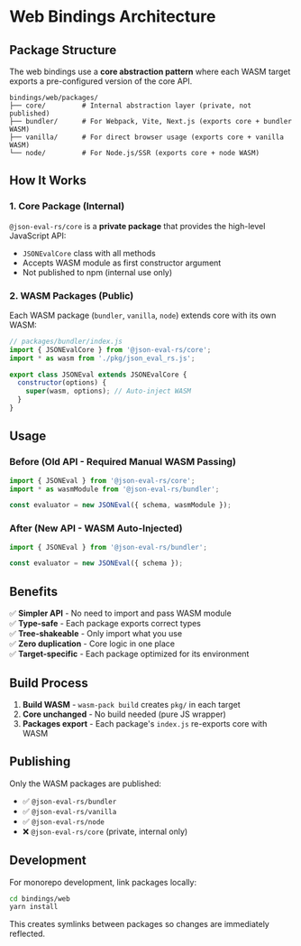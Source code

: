 # Web Bindings Architecture

## Package Structure

The web bindings use a **core abstraction pattern** where each WASM target exports a pre-configured version of the core API.

```
bindings/web/packages/
├── core/         # Internal abstraction layer (private, not published)
├── bundler/      # For Webpack, Vite, Next.js (exports core + bundler WASM)
├── vanilla/      # For direct browser usage (exports core + vanilla WASM)
└── node/         # For Node.js/SSR (exports core + node WASM)
```

## How It Works

### 1. Core Package (Internal)

`@json-eval-rs/core` is a **private package** that provides the high-level JavaScript API:

- `JSONEvalCore` class with all methods
- Accepts WASM module as first constructor argument
- Not published to npm (internal use only)

### 2. WASM Packages (Public)

Each WASM package (`bundler`, `vanilla`, `node`) extends core with its own WASM:

```javascript
// packages/bundler/index.js
import { JSONEvalCore } from '@json-eval-rs/core';
import * as wasm from './pkg/json_eval_rs.js';

export class JSONEval extends JSONEvalCore {
  constructor(options) {
    super(wasm, options); // Auto-inject WASM
  }
}
```

## Usage

### Before (Old API - Required Manual WASM Passing)

```typescript
import { JSONEval } from '@json-eval-rs/core';
import * as wasmModule from '@json-eval-rs/bundler';

const evaluator = new JSONEval({ schema, wasmModule });
```

### After (New API - WASM Auto-Injected)

```typescript
import { JSONEval } from '@json-eval-rs/bundler';

const evaluator = new JSONEval({ schema });
```

## Benefits

✅ **Simpler API** - No need to import and pass WASM module  
✅ **Type-safe** - Each package exports correct types  
✅ **Tree-shakeable** - Only import what you use  
✅ **Zero duplication** - Core logic in one place  
✅ **Target-specific** - Each package optimized for its environment  

## Build Process

1. **Build WASM** - `wasm-pack build` creates `pkg/` in each target
2. **Core unchanged** - No build needed (pure JS wrapper)
3. **Packages export** - Each package's `index.js` re-exports core with WASM

## Publishing

Only the WASM packages are published:
- ✅ `@json-eval-rs/bundler`
- ✅ `@json-eval-rs/vanilla`
- ✅ `@json-eval-rs/node`
- ❌ `@json-eval-rs/core` (private, internal only)

## Development

For monorepo development, link packages locally:

```bash
cd bindings/web
yarn install
```

This creates symlinks between packages so changes are immediately reflected.
